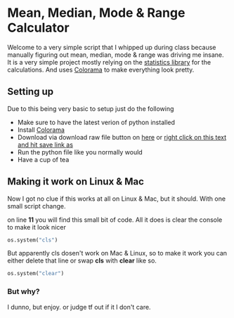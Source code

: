 # Mean, Median, Mode & Range Calculator
Welcome to a very simple script that I whipped up during class because manually figuring out mean, median, mode & range was driving me insane. It is a very simple project mostly relying on the [statistics library](https://docs.python.org/3/library/statistics.html "statistics library") for the calculations. And uses [Colorama](https://github.com/tartley/colorama "Colorama") to make everything look pretty.

## Setting up
Due to this being very basic to setup just do the following

- Make sure to have the latest verion of python installed
- Install [Colorama](https://github.com/tartley/colorama)
- Download via download raw file button on [here](https://github.com/TheCasualDev/MeanMedianModeRange/blob/main/main.py) or [right click on this text and hit save link as](https://raw.githubusercontent.com/TheCasualDev/MeanMedianModeRange/main/main.py)
- Run the python file like you normally would
- Have a cup of tea

## Making it work on Linux & Mac
Now I got no clue if this works at all on Linux & Mac, but it should. With one small script change. 

on line **11** you will find this small bit of code. All it does is clear the console to make it look nicer
```python
os.system("cls")
```

But apparently cls dosen't work on Mac & Linux, so to make it work you can either delete that line or swap **cls** with  **clear** like so.
```python
os.system("clear")
```


### But why?
I dunno, but enjoy. or judge tf out if it I don't care.
